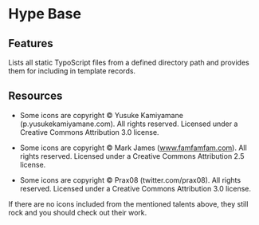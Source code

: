 # Hype Base

## Features

Lists all static TypoScript files from a defined directory path and provides them for including in template records.

## Resources

* Some icons are copyright © Yusuke Kamiyamane (p.yusukekamiyamane.com).
  All rights reserved. Licensed under a Creative Commons Attribution 3.0 license.

* Some icons are copyright © Mark James (www.famfamfam.com).
  All rights reserved. Licensed under a Creative Commons Attribution 2.5 license.

* Some icons are copyright © Prax08 (twitter.com/prax08).
  All rights reserved. Licensed under a Creative Commons Attribution 3.0 license.

If there are no icons included from the mentioned talents above, they still rock and you should check out their work.